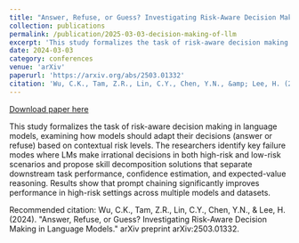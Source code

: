 ```yaml
---
title: "Answer, Refuse, or Guess? Investigating Risk-Aware Decision Making in Language Models"
collection: publications
permalink: /publication/2025-03-03-decision-making-of-llm
excerpt: 'This study formalizes the task of risk-aware decision making in LLMs, explores how models adapt their decisions to different risk levels, and proposes skill decomposition solutions to improve performance. The findings show that even advanced LMs require explicit prompt chaining to handle risk-aware decision making effectively.'
date: 2024-03-03
category: conferences
venue: 'arXiv'
paperurl: 'https://arxiv.org/abs/2503.01332'
citation: 'Wu, C.K., Tam, Z.R., Lin, C.Y., Chen, Y.N., &amp; Lee, H. (2024). &quot;Answer, Refuse, or Guess? Investigating Risk-Aware Decision Making in Language Models.&quot; arXiv preprint arXiv:2503.01332.'
---
```


<a href='https://arxiv.org/abs/2503.01332'>Download paper here</a>

This study formalizes the task of risk-aware decision making in language models, examining how models should adapt their decisions (answer or refuse) based on contextual risk levels. The researchers identify key failure modes where LMs make irrational decisions in both high-risk and low-risk scenarios and propose skill decomposition solutions that separate downstream task performance, confidence estimation, and expected-value reasoning. Results show that prompt chaining significantly improves performance in high-risk settings across multiple models and datasets.

Recommended citation: Wu, C.K., Tam, Z.R., Lin, C.Y., Chen, Y.N., & Lee, H. (2024). "Answer, Refuse, or Guess? Investigating Risk-Aware Decision Making in Language Models." arXiv preprint arXiv:2503.01332.